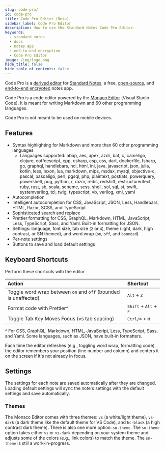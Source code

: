 ```yaml
---
slug: code-pro/
id: code-pro
title: Code Pro Editor (Beta)
sidebar_label: Code Pro Editor
description: How to use the Standard Notes Code Pro Editor.
keywords:
  - standard notes
  - docs
  - notes app
  - end-to-end encryption
  - Code Pro Editor
image: /img/logo.png
hide_title: false
hide_table_of_contents: false
---
```


Code Pro is a [derived editor](https://standardnotes.org/help/77/what-are-editors) for [Standard Notes](https://standardnotes.org), a free, [open-source](https://standardnotes.org/knowledge/5/what-is-free-and-open-source-software), and [end-to-end encrypted](https://standardnotes.org/knowledge/2/what-is-end-to-end-encryption) notes app.

Code Pro is a code editor powered by the [Monaco Editor](https://microsoft.github.io/monaco-editor/) (Visual Studio Code). It is meant for writing Markdown and 60 other programming languages.

Code Pro is not meant to be used on mobile devices.

## Features

- Syntax highlighting for Markdown and more than 60 other programming languages
  - Languages supported: abap, aes, apex, azcli, bat, c, cameligo, clojure, coffeescript, cpp, csharp, csp, css, dart, dockerfile, fsharp, go, graphql, handlebars, hcl, html, ini, java, javascript, json, julia, kotlin, less, lexon, lua, markdown, mips, msdax, mysql, objective-c, pascal, pascaligo, perl, pgsql, php, plaintext, postiats, powerquery, powershell, pug, python, r, razor, redis, redshift, restructuredtext, ruby, rust, sb, scala, scheme, scss, shell, sol, sql, st, swift, systemverilog, tcl, twig, typescript, vb, verilog, xml, yaml
- Autocompletion
- Intelligent autocompletion for CSS, JavaScript, JSON, Less, Handlebars, HTML, Razor, SCSS, and TypeScript
- Sophisticated search and replace
- Prettier formatting for CSS, GraphQL, Markdown, HTML, JavaScript, Less, TypeScript, Sass, and Yaml. Built-in formatting for JSON.
- Settings: language, font size, tab size (`2` or `4`), theme (light, dark, high contrast, or SN themed), and word wrap (`on`, `off`, and `bounded`)
- Per-note settings
- Buttons to save and load default settings

## Keyboard Shortcuts

Perform these shortcuts with the editor

| Action                                                          | Shortcut                                         |
| :-------------------------------------------------------------- | :----------------------------------------------- |
| Toggle word wrap between `on` and `off` (bounded is unaffected) | <kbd>Alt</kbd> + <kbd>Z</kbd>                    |
| Format code with Prettier^                                      | <kbd>Shift</kbd> + <kbd>Alt</kbd> + <kbd>F</kbd> |
| Toggle Tab Key Moves Focus (vs tab spacing)                     | <kbd>Ctrl/⌘</kbd> + <kbd>M</kbd>                 |

^ For CSS, GraphQL, Markdown, HTML, JavaScript, Less, TypeScript, Sass, and Yaml. Some languages, such as JSON, have built-in formatters.

Each time the editor refreshes (e.g., toggling word wrap, formatting code), the editor remembers your position (line number and column) and centers it on the screen if it's not already in focus.

## Settings

The settings for each note are saved automatically after they are changed. Loading default settings will sync the note's settings with the default settings and save automatically.

### Themes

The Monaco Editor comes with three themes: `vs` (a white/light theme), `vs-dark` (a dark theme like the default theme for VS Code), and `hc-black` (a high contrast dark theme). There is also one more option: `sn-theme`. The `sn-theme` option takes either `vs` or `vs-dark` depending on your system theme and adjusts some of the colors (e.g., link colors) to match the theme. The `sn-theme` is still a work-in-progress.
